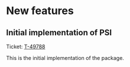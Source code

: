 # New features

## Initial implementation of PSI

Ticket: [T-49788](https://cloudsense.my.salesforce.com/a4z3g000000Xasj)

This is the initial implementation of the package.